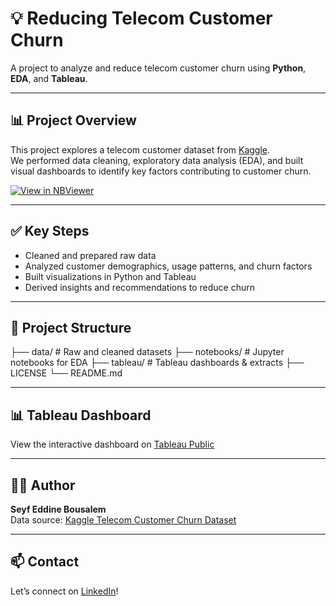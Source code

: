 # 💡 Reducing Telecom Customer Churn

A project to analyze and reduce telecom customer churn using **Python**, **EDA**, and **Tableau**.

---

## 📊 Project Overview

This project explores a telecom customer dataset from [Kaggle](https://www.kaggle.com/).  
We performed data cleaning, exploratory data analysis (EDA), and built visual dashboards to identify key factors contributing to customer churn.

[![View in NBViewer](https://img.shields.io/badge/Notebook-NBViewer-579ACA.svg?logo=Jupyter)](https://nbviewer.org/github/bousalemseyf/reducing-telecom-customer-churn/blob/main/notebooks/01_churn_eda.ipynb)

---

## ✅ Key Steps

- Cleaned and prepared raw data  
- Analyzed customer demographics, usage patterns, and churn factors  
- Built visualizations in Python and Tableau  
- Derived insights and recommendations to reduce churn

---

## 📂 Project Structure

├── data/ # Raw and cleaned datasets
├── notebooks/ # Jupyter notebooks for EDA
├── tableau/ # Tableau dashboards & extracts
├── LICENSE
└── README.md


---

## 📊 Tableau Dashboard

View the interactive dashboard on [Tableau Public](YOUR_TABLEAU_PUBLIC_LINK_HERE)

---

## 👨‍💻 Author

**Seyf Eddine Bousalem**  
Data source: [Kaggle Telecom Customer Churn Dataset](https://www.kaggle.com/)

---

## 📫 Contact

Let’s connect on [LinkedIn](https://www.linkedin.com/in/seyf-eddine-bousalem-259710b0)!




